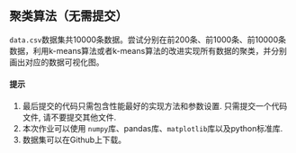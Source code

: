 ## 聚类算法（无需提交）

`data.csv`数据集共10000条数据。尝试分别在前200条、前1000条、前10000条数据，利用k-means算法或者k-means算法的改进实现所有数据的聚类，并分别画出对应的数据可视化图。

#### 提示

1. 最后提交的代码只需包含性能最好的实现方法和参数设置. 只需提交一个代码文件, 请不要提交其他文件.
2. 本次作业可以使用 `numpy`库、pandas库、`matplotlib`库以及python标准库.
3. 数据集可以在Github上下载。

